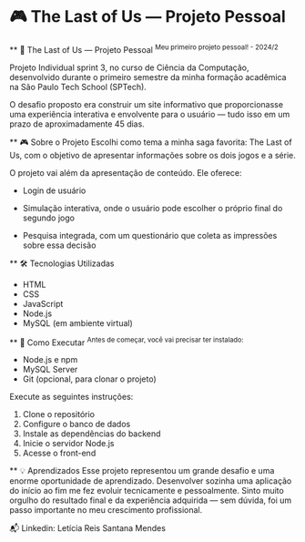 # 🎮 The Last of Us — Projeto Pessoal


** 🌿 The Last of Us — Projeto Pessoal
<sup> Meu primeiro projeto pessoal! - 2024/2 </sup>

Projeto Individual sprint 3, no curso de Ciência da Computação, desenvolvido durante o primeiro semestre da minha formação acadêmica na São Paulo Tech School (SPTech).

O desafio proposto era construir um site informativo que proporcionasse uma experiência interativa e envolvente para o usuário — tudo isso em um prazo de aproximadamente 45 dias.

** 🎮 Sobre o Projeto
Escolhi como tema a minha saga favorita: The Last of Us, com o objetivo de apresentar informações sobre os dois jogos e a série.

O projeto vai além da apresentação de conteúdo. Ele oferece:

- Login de usuário

- Simulação interativa, onde o usuário pode escolher o próprio final do segundo jogo

- Pesquisa integrada, com um questionário que coleta as impressões sobre essa decisão

** 🛠 Tecnologias Utilizadas
- HTML
- CSS
- JavaScript
- Node.js
- MySQL (em ambiente virtual)

** 🚀 Como Executar
<sup> Antes de começar, você vai precisar ter instalado:

- Node.js e npm
- MySQL Server
- Git (opcional, para clonar o projeto) </sup>

Execute as seguintes instruções:

1. Clone o repositório
2. Configure o banco de dados
3. Instale as dependências do backend
4. Inicie o servidor Node.js
5. Acesse o front-end

** 💡 Aprendizados
Esse projeto representou um grande desafio e uma enorme oportunidade de aprendizado. Desenvolver sozinha uma aplicação do início ao fim me fez evoluir tecnicamente e pessoalmente. Sinto muito orgulho do resultado final e da experiência adquirida — sem dúvida, foi um passo importante no meu crescimento profissional.

📬 Linkedin: Letícia Reis Santana Mendes
